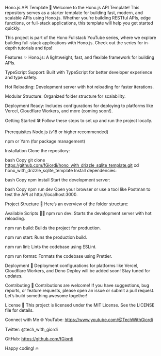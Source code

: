 Hono.js API Template 🚀
Welcome to the Hono.js API Template! This repository serves as a starter template for building fast, modern, and scalable APIs using Hono.js. Whether you're building RESTful APIs, edge functions, or full-stack applications, this template will help you get started quickly.

This project is part of the Hono Fullstack YouTube series, where we explore building full-stack applications with Hono.js. Check out the series for in-depth tutorials and tips!

Features ✨
Hono.js: A lightweight, fast, and flexible framework for building APIs.

TypeScript Support: Built with TypeScript for better developer experience and type safety.

Hot Reloading: Development server with hot reloading for faster iterations.

Modular Structure: Organized folder structure for scalability.

Deployment Ready: Includes configurations for deploying to platforms like Vercel, Cloudflare Workers, and more (coming soon!).

Getting Started 🛠️
Follow these steps to set up and run the project locally.

Prerequisites
Node.js (v18 or higher recommended)

npm or Yarn (for package management)

Installation
Clone the repository:

bash
Copy
git clone https://github.com/fGiordi/hono_with_drizzle_sqlite_template.git
cd hono_with_drizzle_sqlite_template
Install dependencies:

bash
Copy
npm install
Start the development server:

bash
Copy
npm run dev
Open your browser or use a tool like Postman to test the API at http://localhost:3000.

Project Structure 📂
Here’s an overview of the folder structure:

Available Scripts 🧑‍💻
npm run dev: Starts the development server with hot reloading.

npm run build: Builds the project for production.

npm run start: Runs the production build.

npm run lint: Lints the codebase using ESLint.

npm run format: Formats the codebase using Prettier.

Deployment 🚀
Deployment configurations for platforms like Vercel, Cloudflare Workers, and Deno Deploy will be added soon! Stay tuned for updates.

Contributing 🤝
Contributions are welcome! If you have suggestions, bug reports, or feature requests, please open an issue or submit a pull request. Let’s build something awesome together!

License 📜
This project is licensed under the MIT License. See the LICENSE file for details.

Connect with Me 🌐
YouTube: https://www.youtube.com/@TechWithGiordi

Twitter: @tech_with_giordi

GitHub: https://github.com/fGiordi

Happy coding! 🔥
